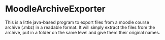 # MoodleArchiveExporter

This is a little java-based program to export files from a moodle course archive (.mbz) in a readable format. It will simply extract the files from the archive, put in a folder on the same level and give them their original names.
